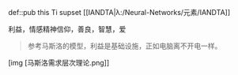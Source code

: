 def::pub this Ti supset [[IANDTA|λ:/Neural-Networks/元素/IANDTA]]

利益，情感精神信仰，善良，智慧，爱

> 参考马斯洛的模型，利益是基础设施，正如电脑离不开电一样。


[img [马斯洛需求层次理论.png]]

